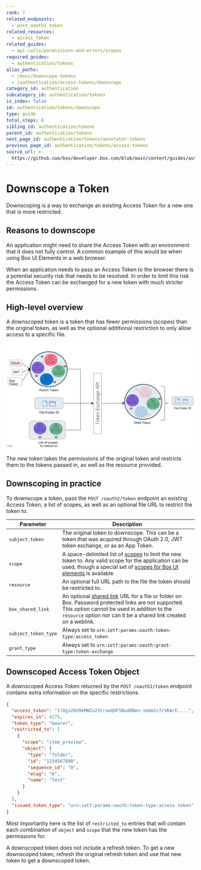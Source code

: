 ```yaml
---
rank: 7
related_endpoints:
  - post_oauth2_token
related_resources:
  - access_token
related_guides:
  - api-calls/permissions-and-errors/scopes
required_guides:
  - authentication/tokens
alias_paths:
  - /docs/downscope-tokens
  - /authentication/access-tokens/downscope
category_id: authentication
subcategory_id: authentication/tokens
is_index: false
id: authentication/tokens/downscope
type: guide
total_steps: 8
sibling_id: authentication/tokens
parent_id: authentication/tokens
next_page_id: authentication/tokens/annotator-tokens
previous_page_id: authentication/tokens/access-tokens
source_url: >-
  https://github.com/box/developer.box.com/blob/main/content/guides/authentication/tokens/downscope.md
---
```

# Downscope a Token

Downscoping is a way to exchange an existing Access Token for a new one that is
more restricted.

## Reasons to downscope

An application might need to share the Access Token with an
environment that it does not fully control. A common example of this would be
when using Box UI Elements in a web browser.

When an application needs to pass an Access Token to the browser there is a
potential security risk that needs to be resolved. In order to limit this risk the
Access Token can be exchanged for a new token with much stricter permissions.

## High-level overview

A downscoped token is a token that has fewer permissions (scopes) than the
original token, as well as the optional additional restriction to only allow
access to a specific file.

<ImageFrame border>

![Downscoping overview](./downscope.png)

</ImageFrame>

The new token takes the permissions of the original token and restricts them
to the tokens passed in, as well as the resource provided.

## Downscoping in practice

To downscope a token, pass the `POST /oauth2/token` endpoint an existing Access
Token, a list of scopes, as well as an optional file URL to restrict the token to.

<Samples id="post_oauth2_token" variant="downscope_token" >

</Samples>

<!-- markdownlint-disable line-length -->

| Parameter            | Description                                                                                                                                                                                                                                |
| -------------------- | ------------------------------------------------------------------------------------------------------------------------------------------------------------------------------------------------------------------------------------------ |
| `subject_token`      | The original token to downscope. This can be a token that was acquired through OAuth 2.0, JWT token exchange, or as an App Token.                                                                                                          |
| `scope`              | A space-delimited list of [scopes][scopes] to limit the new token to. Any valid scope for the application can be used, though a special set of [scopes for Box UI elements][scopes_down] is available                                      |
| `resource`           | An optional full URL path to the file the token should be restricted to.                                                                                                                                                                   |
| `box_shared_link`    | An optional [shared link](g://shared-links) URL for a file or folder on Box. Password protected links are not supported. This option cannot be used in addition to the `resource` option nor can it be a shared link created on a weblink. |
| `subject_token_type` | Always set to `urn:ietf:params:oauth:token-type:access_token`                                                                                                                                                                              |
| `grant_type`         | Always set to `urn:ietf:params:oauth:grant-type:token-exchange`                                                                                                                                                                            |

<!-- markdownlint-enable line-length -->

## Downscoped Access Token Object

A downscoped Access Token returned by the `POST /oauth2/token` endpoint contains
extra information on the specific restrictions.

```json
{
  "access_token": "1!DgsZ6V9kMWZu2StrxwQDF5BudQNen-xUmU2cfcVKArE....",
  "expires_in": 4175,
  "token_type": "bearer",
  "restricted_to": [
    {
      "scope": "item_preview",
      "object": {
        "type": "folder",
        "id": "1234567890",
        "sequence_id": "0",
        "etag": "0",
        "name": "Test"
      }
    }
  ],
  "issued_token_type": "urn:ietf:params:oauth:token-type:access_token"
}
```

Most importantly here is the list of `restricted_to` entries that will contain
each combination of `object` and `scope` that the new token has the permissions for.

<Message warning>

A downscoped token does not include a refresh token. To get a new downscoped
token, refresh the original refresh token and use that new token to get a
downscoped token.

</Message>

[scopes]: guide://api-calls/permissions-and-errors/scopes
[scopes_down]: guide://api-calls/permissions-and-errors/scopes/#scopes-for-downscoping